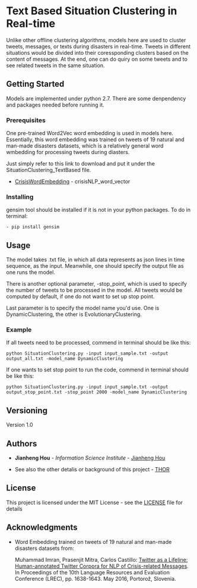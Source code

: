 # Text Based Situation Clustering in Real-time
Unlike other offline clustering algorithms, models here are used to cluster tweets, messages, or texts during disasters in real-time. Tweets in different situations would be divided into their coressponding clusters based on the content of messages. At the end, one can do quiry on some tweets and to see related tweets in the same situation.

## Getting Started

Models are implemented under python 2.7. There are some denpendency and packages needed before running it.

### Prerequisites

One pre-trained Word2Vec word embedding is used in models here. Essentially, this word embedding was trained on tweets of 19 natural and man-made disasters datasets, which is a relatively general word wmbedding for processing tweets during diasters. 

Just simply refer to this link to download and put it under the SituationClustering_TextBased file.

*   [CrisisWordEmbedding](http://crisisnlp.qcri.org/data/lrec2016/crisisNLP_word2vec_model_v1.2.zip) - crisisNLP_word_vector

### Installing

gensim tool should be installed if it is not in your python packages. To do in terminal:

```
- pip install gensim
```

## Usage
The model takes .txt file, in which all data represents as json lines in time sequence, as the input. Meanwhile, one should specify the output file as one runs the model. 

There is another optional parameter, -stop_point, which is used to specify the number of tweets to be processed in the model. All tweets would be computed by default, if one do not want to set up stop point. 

Last parameter is to specify the model name you'd use. One is DynamicClustering, the other is EvolutionaryClustering. 

### Example
If all tweets need to be processed, commend in terminal should be like this:

	python SituationClustering.py -input input_sample.txt -output output_all.txt -model_name DynamicClustering
	
If one wants to set stop point to run the code, commend in terminal should be like this:

	python SituationClustering.py -input input_sample.txt -output output_stop_point.txt -stop_point 2000 -model_name DynamicClustering

## Versioning

Version 1.0 

## Authors

* **Jianheng Hou** - *Information Science Institute* - [Jianheng Hou](https://www.linkedin.com/in/jianheng-hou-70130a154/)

* See also the other detalis or background of this project - [THOR](http://usc-isi-i2.github.io/thor/)

## License

This project is licensed under the MIT License - see the [LICENSE](LICENSE) file for details

## Acknowledgments

* Word Embedding trained on tweets of 19 natural and man-made disasters datasets from:

    Muhammad Imran, Prasenjit Mitra, Carlos Castillo: [Twitter as a Lifeline: Human-annotated Twitter Corpora for NLP of Crisis-related Messages](https://mimran.me/papers/imran_prasenjit_carlos_lrec2016.pdf). In Proceedings of the 10th Language Resources and Evaluation Conference (LREC), pp. 1638-1643. May 2016, Portorož, Slovenia.

